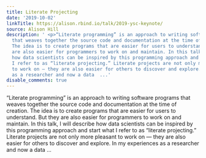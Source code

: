 ```yaml
---
title: Literate Projecting
date: '2019-10-02'
linkTitle: https://alison.rbind.io/talk/2019-ysc-keynote/
source: Alison Hill
description: ' <p>“Literate programming” is an approach to writing software programs
  that weaves together the source code and documentation at the time of creation.
  The idea is to create programs that are easier for users to understand. But they
  are also easier for programmers to work on and maintain. In this talk, I will describe
  how data scientists can be inspired by this programming approach and start what
  I refer to as “literate projecting.” Literate projects are not only more pleasant
  to work on — they are also easier for others to discover and explore. In my experiences
  as a researcher and now a data  ...'
disable_comments: true
---
```

 <p>“Literate programming” is an approach to writing software programs that weaves together the source code and documentation at the time of creation. The idea is to create programs that are easier for users to understand. But they are also easier for programmers to work on and maintain. In this talk, I will describe how data scientists can be inspired by this programming approach and start what I refer to as “literate projecting.” Literate projects are not only more pleasant to work on — they are also easier for others to discover and explore. In my experiences as a researcher and now a data  ...